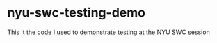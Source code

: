 nyu-swc-testing-demo
====================

This it the code I used to demonstrate testing at the NYU SWC session
